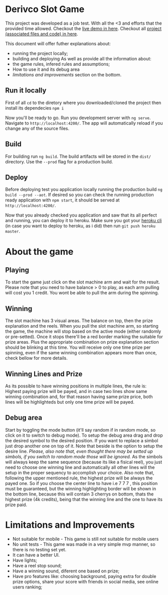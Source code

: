 # Derivco Slot Game

This project was developed as a job test. With all the <3 and efforts that the provided time allowed.
Checkout the [live demo in here](https://derivco-game.herokuapp.com/).
Checkout all [project (associated files and code) in here](https://github.com/Anandamohinidasi/drv-game).

This document will offer futher explanations about:
- running the project locally;
- building and deploying
 As well as provide all the information about:
- the game rules, infered rules and assumptions;
- How to use it and its debug area
- *limitations and improvements* section on the bottom.

## Run it locally
First of all `cd` to the diretory where you downloaded/cloned the project then install its dependecies `npm i`

Now you'll be ready to go. Run you development server with `ng serve`. Navigate to `http://localhost:4200/`. The app will automatically reload if you change any of the source files.

## Build

For building run `ng build`. The build artifacts will be stored in the `dist/` directory. Use the `--prod` flag for a production build.

## Deploy

Before deploying test you application locally running  the production build `ng build --prod --aot`. If desired so you can check the running production ready application with `npm start`, it should be served at `http://localhost:4200/`.

Now that you already checked you application and saw that its all perfect and running, you can deploy it to heroku. Make sure you got your [heroku cli](https://devcenter.heroku.com/articles/heroku-cli) (in case you want to deploy to heroku, as i did) then run `git push heroku master`.

# About the game
## Playing
To start the game just click on the slot machine arm and wait for the result. Please note that you need to have balance > 0 to play, as each arm pulling will cost you 1 credit. 
You wont be able to pull the arm during the spinning.

## Winning
The slot machine has 3 visual areas. The balance on top, then the prize explanation and the reels. When you pull the slot machine arm, so starting the game, the machine will stop based on the active mode (either randomly or pre-setted). Once it stops there'll be a red border marking the suitable for prize areas. Plus the appropriate combination on prize explanation section should be blinking at this time. You will receive only one time prize per spinning, even if the same winning combination appears more than once, check bellow for more details.

## Winning Lines and Prize
As its possible to have winning positions in multiple lines, the rule is: Highest paying prize will be payed, and in case two lines show same winning combination and, for that reason having same prize price, both lines will be highlighteds but only one time prize will be payed.

## Debug area
Start by toggling the mode button (it'll say random if in random mode, so click on it to switch to debug mode).
To setup the debug area drag and drop the desired symbol to the desired position. If you want to replace a simbol just drop another one on top of it. Note that beside is the option to setup the desire line.
*Please, also note that, even thought there may be setted up simbols, if you switch to random mode those will be ignored.*
As the simbols will always keep the same sequence (because its like a fisical reel), you just need to choose one winning line and automatically all other lines will the setup in the proper sequency to accomplish your choice.
Also note that, following the upper mentioned rule, the highest prize will be always the payed one. So if you choose the center line to have i.e 7 7 7 , this position must be guaranteed, but the winning highlighting border will be shown in the bottom line, because this will contain 3 cherrys on bottom, thats the highest prize (4k credits), being that the winning line and the one to have its prize paid.


# Limitations and Improvements
- Not suitable for mobile - This game is still not suitable for mobile users
- No unit tests - This game was made in a very simple mvp manner, so there is no testing set yet.
- It can have a better UI.
- Have lights;
- Have a reel stop sound;
- Have a winning sound, diferent one based on prize;
- Have pro features like: choosing background, paying extra for double prize options, share your score with friends in social media, see online users ranking;